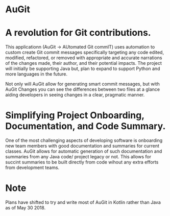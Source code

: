 # AuGit

# A revolution for Git contributions.

This applicationn (AuGit -> AUtomated Git commIT) uses automation to custom create Git commit messages specifically targeting any code edited, modified, refactored, or removed with appropriate and accurate narrations of the changes made, their author, and their potential impacts. The project will initially be supporting Java but, plan to expand to support Python and more languages in the future. 

Not only will AuGit allow for generating smart commit messages, but with AuGit Changes you can see the differences between two files at a glance aiding developers in seeing changes in a clear, pragmatic manner.

# Simplifying Project Onboarding, Documentation, and Code Summary.

One of the most challenging aspects of developing software is onboarding new team members with good documentation and summaries for current classes. AuGit allows for automatic generation of such documentation and summaries from any Java code/ project legacy or not. This allows for succint summaries to be built directly from code wihout any extra efforts from development teams.

# Note

Plans have shifted to try and write most of AuGit in Kotlin rather than Java as of May 30 2018.

